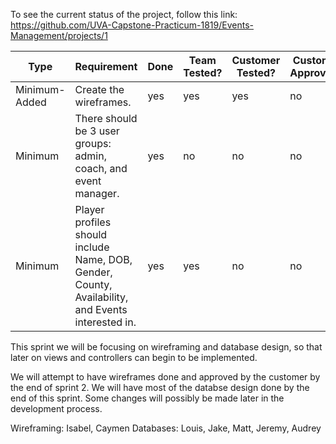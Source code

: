 To see the current status of the project, follow this link: https://github.com/UVA-Capstone-Practicum-1819/Events-Management/projects/1

Type | Requirement | Done	| Team Tested? | Customer Tested?	| Customer Approved?
-----|-------------|------|--------------|------------------|-------------------
Minimum-Added | Create the wireframes. | yes | yes | yes | no
Minimum | There should be 3 user groups: admin, coach, and event manager. | yes | no | no | no
Minimum | Player profiles should include Name, DOB, Gender, County, Availability, and Events interested in. | yes | yes | no | no


This sprint we will be focusing on wireframing and database design, so that later on views and controllers can begin to be implemented. 

We will attempt to have wireframes done and approved by the customer by the end of sprint 2. 
We will have most of the databse design done by the end of this sprint. Some changes will possibly be made later in the development process.

Wireframing: Isabel, Caymen
Databases: Louis, Jake, Matt, Jeremy, Audrey

